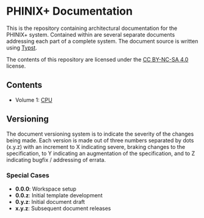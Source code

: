 # PHINIX+ Documentation
This is the repository containing architectural documentation for the PHINIX+ system.
Contained within are several separate documents addressing each part of a complete
system. The document source is written using [Typst](https://github.com/typst/typst).

The contents of this repository are licensed under the
[CC BY-NC-SA 4.0](LICENSE.txt)
license.

## Contents
- Volume 1: [CPU](documents/cpu.pdf)

## Versioning
The document versioning system is to indicate the severity of the changes being made.
Each version is made out of three numbers separated by dots (x.y.z) with an increment
to X indicating severe, braking changes to the specification, to Y indicating an
augmentation of the specification, and to Z indicating bugfix / addressing of errata.
### Special Cases
- **0.0.0**: Workspace setup
- **0.0.z**: Initial template development
- **0.y.z**: Initial document draft
- **x.y.z**: Subsequent document releases
